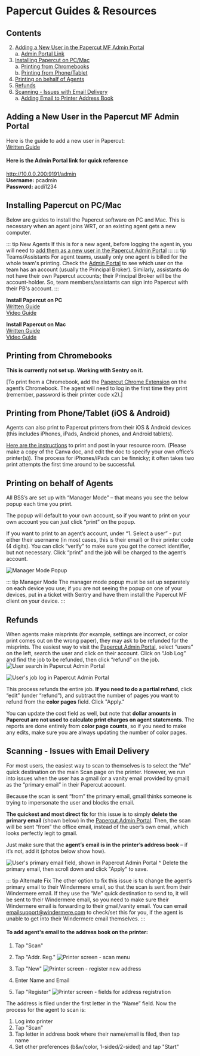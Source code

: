 # Papercut Guides & Resources

## Contents
2. [Adding a New User in the Papercut MF Admin Portal](#adding-a-new-user-in-the-papercut-mf-admin-portal)  
    a. [Admin Portal Link](#here-is-the-admin-portal-link-for-quick-reference)
1. [Installing Papercut on PC/Mac](#installing-papercut-on-pc-mac)  
    a. [Printing from Chromebooks](#printing-from-chromebooks)  
    b. [Printing from Phone/Tablet](#printing-from-phone-tablet-ios-android)
3. [Printing on behalf of Agents](#printing-on-behalf-of-agents)
4. [Refunds](#refunds)
5. [Scanning - Issues with Email Delivery](#scanning-issues-with-email-delivery)  
    a. [Adding Email to Printer Address Book](#to-add-agent-s-email-to-the-address-book-on-the-printer)

## Adding a New User in the Papercut MF Admin Portal
Here is the guide to add a new user in Papercut:  
[Written Guide](https://www.canva.com/design/DAGJ7TbUj3c/RJ94n1_FGE-noaXTMMOzLw/edit?utm_content=DAGJ7TbUj3c&utm_campaign=designshare&utm_medium=link2&utm_source=sharebutton)  
#### Here is the Admin Portal link for quick reference
http://10.0.0.200:9191/admin  
**Username:** pcadmin  
**Password:** acdi1234

## Installing Papercut on PC/Mac
Below are guides to install the Papercut software on PC and Mac. This is necessary when an agent joins WRT, or an existing agent gets a new computer.

::: tip New Agents
If this is for a new agent, before logging the agent in, you will need to [add them as a new user in the Papercut Admin Portal](#adding-a-new-user-in-the-papercut-mf-admin-portal)
:::
::: tip Teams/Assistants
For agent teams, usually only one agent is billed for the whole team's printing. Check the [Admin Portal](http://10.0.0.200:9191/admin) to see which user on the team has an account (usually the Principal Broker). Similarly, assistants do not have their own Papercut accounts; their Principal Broker will be the account-holder. So, team members/assistants can sign into Papercut with their PB's account.
:::

**Install Papercut on PC**  
[Written Guide](https://www.canva.com/design/DAGIha6L88k/EQVFT18i0Ud0WJrXmwzzSg/edit?utm_content=DAGIha6L88k&utm_campaign=designshare&utm_medium=link2&utm_source=sharebutton)  
[Video Guide](https://www.loom.com/share/98a486aa94004ee783e0cfa9070e5d41?sid=f00680f4-45fc-4b70-9eb2-3ebbd0a25d00)  

**Install Papercut on Mac**  
[Written Guide](https://www.canva.com/design/DAGJ6ugsWkk/mDPO0rD1o9TGNRWT9KssKA/edit?utm_content=DAGJ6ugsWkk&utm_campaign=designshare&utm_medium=link2&utm_source=sharebutton)  
[Video Guide](https://www.loom.com/share/75b239615bb84db7a3eee49b00871056?sid=cd4bfb33-215c-401c-8b77-23b4dadf61b3)

## Printing from Chromebooks
**This is currently not set up. Working with Sentry on it.**  

[To print from a Chromebook, add the [Papercut Chrome Extension](https://chromewebstore.google.com/detail/mobility-print/ndakideadaglgpbblmppfonobpdgggin?hl=en) on the agent’s Chromebook. The agent will need to log in the first time they print (remember, password is their printer code x2).]

## Printing from Phone/Tablet (iOS & Android)
Agents can also print to Papercut printers from their iOS & Android devices (this includes iPhones, iPads, Android phones, and Android tablets).  
  
[Here are the instructions](https://www.canva.com/design/DAGJL56iRkE/284orMFVLY1eZaOl8DCPrg/edit?utm_content=DAGJL56iRkE&utm_campaign=designshare&utm_medium=link2&utm_source=sharebutton) to print and post in your resource room. (Please make a copy of the Canva doc, and edit the doc to specify your own office’s printer(s)). The process for iPhones/iPads can be finnicky; it often takes two print attempts the first time around to be successful.

## Printing on behalf of Agents
All BSS’s are set up with “Manager Mode” – that means you see the below popup each time you print.  
  
The popup will default to your own account, so if you want to print on your own account you can just click “print” on the popup.  
  
If you want to print to an agent’s account, under “1. Select a user” - put either their username (in most cases, this is their email) or their printer code (4 digits). You can click “verify” to make sure you got the correct identifier, but not necessary. Click “print” and the job will be charged to the agent’s account.

![Manager Mode Popup](./images/manager-mode.png)

::: tip Manager Mode
The manager mode popup must be set up separately on each device you use; if you are not seeing the popup on one of your devices, put in a ticket with Sentry and have them install the Papercut MF client on your device.
:::

## Refunds
When agents make misprints (for example, settings are incorrect, or color print comes out on the wrong paper), they may ask to be refunded for the misprints. The easiest way to visit the [Papercut Admin Portal](http://10.0.0.200:9191/admin), select “users” on the left, search the user and click on their account. Click on “Job Log” and find the job to be refunded, then click “refund” on the job.
![User search in Papercut Admin Portal](./images/search-user.png)  

![User's job log in Papercut Admin Portal](./images/job-log.png)  

This process refunds the entire job. **If you need to do a partial refund**, click “edit” (under “refund”), and subtract the number of pages you want to refund from the **color pages** field. Click "Apply."  

You can update the cost field as well, but note that **dollar amounts in Papercut are not used to calculate print charges on agent statements**. The reports are done entirely from **color page counts**, so if you need to make any edits, make sure you are always updating the number of color pages.

## Scanning - Issues with Email Delivery
For most users, the easiest way to scan to themselves is to select the “Me” quick destination on the main Scan page on the printer. However, we run into issues when the user has a gmail (or a vanity email provided by gmail) as the “primary email” in their Papercut account.  

Because the scan is sent “from” the primary email, gmail thinks someone is trying to impersonate the user and blocks the email.  

**The quickest and most direct fix** for this issue is to simply **delete the primary email** (shown below) in the [Papercut Admin Portal](http://10.0.0.200:9191/admin). Then, the scan will be sent “from” the office email, instead of the user’s own email, which looks perfectly legit to gmail.  

Just make sure that the **agent’s email is in the printer’s address book** – if it’s not, add it (photos below show how).  

![User's primary email field, shown in Papercut Admin Portal](./images/primary-email.png)
^ Delete the primary email, then scroll down and click "Apply" to save.  

::: tip Alternate Fix
The other option to fix this issue is to change the agent’s primary email to their Windermere email, so that the scan is sent from their Windermere email. If they use the “Me” quick destination to send to, it will be sent to their Windermere email, so you need to make sure their Windermere email is forwarding to their gmail/vanity email. You can email emailsupport@windermere.com to check/set this for you, if the agent is unable to get into their Windermere email themselves.
:::  

#### To add agent's email to the address book on the printer:
1. Tap "Scan"
2. Tap "Addr. Reg."
![Printer screen - scan menu](./images/addr-reg.png)  

3. Tap "New"
![Printer screen - register new address](./images/new-reg.png)  

4. Enter Name and Email
5. Tap "Register"
![Printer screen - fields for address registration](./images/reg-name-email.png)  

The address is filed under the first letter in the “Name” field. Now the process for the agent to scan is:
1. Log into printer
2. Tap "Scan"
3. Tap letter in address book where their name/email is filed, then tap name
4. Set other preferences (b&w/color, 1-sided/2-sided) and tap "Start"